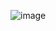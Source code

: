 ![image](https://github.com/EasiDial/.github/assets/77758884/9a40a1b5-f8a9-4875-ba61-144d064d8c79)

